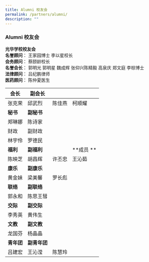 ```yaml
---
title: Alumni 校友会
permalink: /partners/alumni/
description: ""
---
```

###  Alumni 校友会 

**光华学校校友会**  
**名誉顾问**： 王家园博士 李以星校长  
**会务顾问**： 蔡颐龄校长  
**名誉会长**： 郭明光 郭明星 魏成辉 张仰兴陈精毅 高泉庆 郑文庭 李棕博士  
**法律顾问**： 吕纪鹏律师  
**医药顾问**： 陈仲夏医生

| 会长 | 副会长 |  |  |
|---|---|---|---|
| 张克荣 | 邱武烈 | 陈佳燕 | 柯顺耀 |
| **秘书** | **副秘书** |  |  |
|  郑琳娜 | 陈诗家 |   |   |
|  财政 | 副财政  |   |   |
|  林宇伶 | 罗德民 |   |   |
| **福利** | **副福利<br>** |   | **成员 ** |
|    陈映芝     | 胡昌辉 | 许丕忠 | 王沁茹  |
| **康乐** | **副康乐** |   |   |
| 黄金妹 |  梁美馨 |  罗长彪 |   |
| **联络** | **副联络** |   |   |
| 郭永和  |  陈思王彗 |   |   |
| **交际** | **副交际** |   |   |
| 李秀英 |  黄伟生 |   |   |
| **文教** | **副文教** |   |   |
|  龙国芬 | 杨晶晶  |   |   |
| **青年团** | **副青年团** |   |   |
|  吕建宏 | 王沁滢 | 陈慧玲  |  |